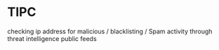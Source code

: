 # TIPC
checking ip address for malicious / blacklisting / Spam activity through threat intelligence public feeds 
